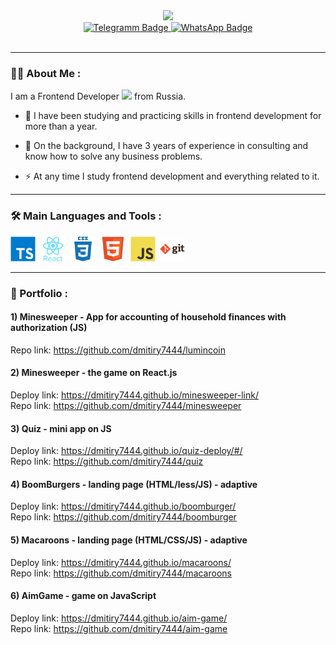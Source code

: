 <div id="header" align="center">
  <img src="https://media.giphy.com/media/zOvBKUUEERdNm/giphy.gif" width="200"/>
<div id="badges">
  <a href="your-linkedin-URL">
    <img src="https://img.shields.io/badge/Telegram-blue?logo=telegram&logoColor=white&style=for-the-badge" alt="Telegramm Badge"/>
  </a>
  <a href="your-youtube-URL">
    <img src="https://img.shields.io/badge/WhatsApp-green?logo=whatsapp&logoColor=white&style=for-the-badge" alt="WhatsApp Badge"/>
  </a>
</div>
<img src="https://komarev.com/ghpvc/?username=dmitiry7444&style=flat-square&color=blue" alt=""/>
</div>

---

### :man_technologist: About Me :

I am a Frontend Developer <img src="https://media.giphy.com/media/WUlplcMpOCEmTGBtBW/giphy.gif" width="30"> from Russia.

- :telescope: I have been studying and practicing skills in frontend development for more than a year.

- :seedling: On the background, I have 3 years of experience in consulting and know how to solve any business problems.

- :zap: At any time I study frontend development and everything related to it.


---

### :hammer_and_wrench: Main Languages and Tools :

<div>
  <img src="https://raw.githubusercontent.com/devicons/devicon/1119b9f84c0290e0f0b38982099a2bd027a48bf1/icons/typescript/typescript-original.svg" title="typescript" alt="typescript" width="40" height="40"/>&nbsp;
  <img src="https://github.com/devicons/devicon/blob/master/icons/react/react-original-wordmark.svg" title="React" alt="React" width="40" height="40"/>&nbsp;
  <img src="https://github.com/devicons/devicon/blob/master/icons/css3/css3-plain-wordmark.svg"  title="CSS3" alt="CSS" width="40" height="40"/>&nbsp;
  <img src="https://github.com/devicons/devicon/blob/master/icons/html5/html5-original.svg" title="HTML5" alt="HTML" width="40" height="40"/>&nbsp;
  <img src="https://github.com/devicons/devicon/blob/master/icons/javascript/javascript-original.svg" title="JavaScript" alt="JavaScript" width="40" height="40"/>&nbsp;
  <img src="https://github.com/devicons/devicon/blob/master/icons/git/git-original-wordmark.svg" title="Git" **alt="Git" width="40" height="40"/>
</div>


---

### :rocket: Portfolio :
#### 1) Minesweeper - App for accounting of household finances with authorization (JS)
Repo link: https://github.com/dmitiry7444/lumincoin    
#### 2) Minesweeper - the game on React.js
Deploy link: https://dmitiry7444.github.io/minesweeper-link/   
Repo link: https://github.com/dmitiry7444/minesweeper   
#### 3) Quiz - mini app on JS
Deploy link: https://dmitiry7444.github.io/quiz-deploy/#/   
Repo link: https://github.com/dmitiry7444/quiz   
#### 4) BoomBurgers - landing page (HTML/less/JS) - adaptive
Deploy link: https://dmitiry7444.github.io/boomburger/      
Repo link: https://github.com/dmitiry7444/boomburger   
#### 5) Macaroons - landing page (HTML/CSS/JS) - adaptive
Deploy link: https://dmitiry7444.github.io/macaroons/  
Repo link: https://github.com/dmitiry7444/macaroons   
#### 6) AimGame - game on JavaScript
Deploy link: https://dmitiry7444.github.io/aim-game/     
Repo link: https://github.com/dmitiry7444/aim-game     

